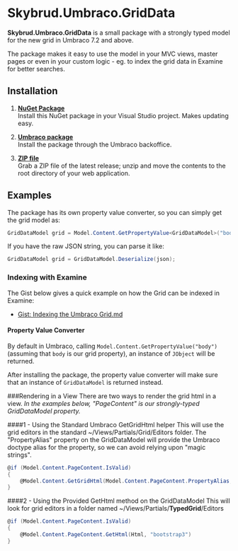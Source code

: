 Skybrud.Umbraco.GridData
========================

**Skybrud.Umbraco.GridData** is a small package with a strongly typed model for the new grid in Umbraco 7.2 and above.

The package makes it easy to use the model in your MVC views, master pages or even in your custom logic - eg. to index the grid data in Examine for better searches.

## Installation

1. [**NuGet Package**][NuGetPackage]  
Install this NuGet package in your Visual Studio project. Makes updating easy.

1. [**Umbraco package**][UmbracoPackage]  
Install the package through the Umbraco backoffice.

1. [**ZIP file**][GitHubRelease]  
Grab a ZIP file of the latest release; unzip and move the contents to the root directory of your web application.

[NuGetPackage]: https://www.nuget.org/packages/Skybrud.Umbraco.GridData
[UmbracoPackage]: https://our.umbraco.org/projects/developer-tools/skybrudumbracogriddata/
[GitHubRelease]: https://github.com/skybrud/Skybrud.Umbraco.GridData

## Examples

The package has its own property value converter, so you can simply get the grid model as:

```C#
GridDataModel grid = Model.Content.GetPropertyValue<GridDataModel>("body");
```

If you have the raw JSON string, you can parse it like:

```C#
GridDataModel grid = GridDataModel.Deserialize(json);
```

### Indexing with Examine

The Gist below gives a quick example on how the Grid can be indexed in Examine:

* [Gist: Indexing the Umbraco Grid.md](https://gist.github.com/abjerner/bdd89e0788d274ec5a33)

#### Property Value Converter

By default in Umbraco, calling `Model.Content.GetPropertyValue("body")` (assuming that `body` is our grid property), an instance of `JObject` will be returned.

After installing the package, the property value converter will make sure that an instance of `GridDataModel` is returned instead.

###Rendering in a View
There are two ways to render the grid html in a view. 
*In the examples below, "PageContent" is our strongly-typed GridDataModel property.*

####1 - Using the Standard Umbraco GetGridHtml helper
This will use the grid editors in the standard ~/Views/Partials/Grid/Editors folder. The "PropertyAlias" property on the GridDataModel will provide the Umbraco doctype alias for the property, so we can avoid relying upon "magic strings".

```C#
@if (Model.Content.PageContent.IsValid)
{
    @Model.Content.GetGridHtml(Model.Content.PageContent.PropertyAlias, "bootstrap3")
}
```


####2 - Using the Provided GetHtml method on the GridDataModel
This will look for grid editors in a folder named ~/Views/Partials/**TypedGrid**/Editors

```C#
@if (Model.Content.PageContent.IsValid)
{
    @Model.Content.PageContent.GetHtml(Html, "bootstrap3")
}
```
